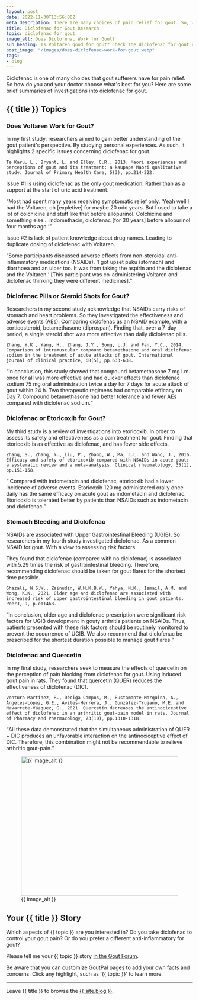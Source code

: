 ```yaml
---
layout: post
date: 2022-11-30T13:56:00Z
meta_description: There are many choices of pain relief for gout. So, which NSAID do you choose when you get a flare? See the pros and cons in this diclofenac for gout research.
title: Diclofenac for Gout Research
topic: diclofenac for gout
image_alt: Does Diclofenac Work for Gout?
sub_heading: Is Voltaren good for gout? Check the diclofenac for gout research.
post_image: "/images/does-diclofenac-work-for-gout.webp"
tags:
- blog
---
```

<p>Diclofenac is one of many choices that gout sufferers have for pain relief. So how do you and your doctor choose what's best for you? Here are some brief summaries of investigations into diclofenac for gout.</p>
<h2 id="topics">{{ title }} Topics</h2>
<h3 id="voltaren">Does Voltaren Work for Gout?</h3>
<p>In my first study, researchers aimed to gain better understanding of the gout patient's perspective. By studying personal experiences. As such, it highlights 2 specific issues concerning diclofenac for gout.</p>
<p><code>Te Karu, L., Bryant, L. and Elley, C.R., 2013. Maori experiences and perceptions of gout and its treatment: a kaupapa Maori qualitative study. Journal of Primary Health Care, 5(3), pp.214-222.</code></p>
<p>Issue #1 is using diclofenac as the only gout medication. Rather than as a support at the start of uric acid treatment.</p>
<p><q cite="https://doi.org/10.1071/HC13214">Most had spent many years receiving symptomatic relief only.
<q>Yeah well I had the Voltaren, oh [expletive] for maybe 20 odd years.
But I used to take a lot of colchicine and stuff like that before allopurinol. Colchicine and something else… indomethacin, diclofenac [for 30 years] before allopurinol four months ago.</q></q></p>
<p>Issue #2 is lack of patient knowledge about drug names. Leading to duplicate dosing of diclofenac with Voltaren.</p>
<p><q cite="https://doi.org/10.1071/HC13214">Some participants discussed adverse effects from non-steroidal anti-inflammatory medications (NSAIDs).
<q>I got upset puku (stomach) and diarrhoea and an ulcer too. It was from taking the aspirin and the diclofenac and the Voltaren.</q>  [This participant was co-administering Voltaren and diclofenac thinking they were different medicines].</q></p>
<h3 id="steroid">Diclofenac Pills or Steroid Shots for Gout?</h3>
<p>Researchers in my second study acknowledge that NSAIDs carry risks of stomach and heart problems. So they investigated the effectiveness and adverse events (AEs). Comparing diclofenac as an NSAID example, with a corticosteroid, betamethasone (diprospan). Finding that, over a 7-day period, a single steroid shot was more effective than daily diclofenac pills.</p>
<p><code>Zhang, Y.K., Yang, H., Zhang, J.Y., Song, L.J. and Fan, Y.C., 2014. Comparison of intramuscular compound betamethasone and oral diclofenac sodium in the treatment of acute attacks of gout. International journal of clinical practice, 68(5), pp.633-638.</code></p>
<p><q cite="https://doi.org/10.1111/ijcp.12359">In conclusion, this study showed that compound betamethasone 7 mg i.m. once for all was more effective and had quicker effects than diclofenac sodium 75 mg oral administration twice a day for 7 days for acute attack of gout within 24 h. Two therapeutic regimens had comparable efficacy on Day 7. Compound betamethasone had better tolerance and fewer AEs compared with diclofenac sodium.</q></p>
<h3 id="etoricoxib">Diclofenac or Etoricoxib for Gout?</h3>
<p>My third study is a review of investigations into etoricoxib. In order to assess its safety and effectiveness as a pain treatment for gout. Finding that etoricoxib is as effective as diclofenac, and has fewer side effects.</p>
<p><code>Zhang, S., Zhang, Y., Liu, P., Zhang, W., Ma, J.L. and Wang, J., 2016. Efficacy and safety of etoricoxib compared with NSAIDs in acute gout: a systematic review and a meta-analysis. Clinical rheumatology, 35(1), pp.151-158.</code></p>
<p><q cite="https://doi.org/10.1007/s10067-015-2991-1"> Compared with indometacin and diclofenac, etoricoxib had a lower incidence of adverse events. Etoricoxib 120 mg administered orally once daily has the same efficacy on acute gout as indometacin and diclofenac. Etoricoxib is tolerated better by patients than NSAIDs such as indometacin and diclofenac.</q></p>
<h3 id="stomach">Stomach Bleeding and Diclofenac</h3>
<p>NSAIDs are associated with Upper Gastrointestinal Bleeding (UGIB). So researchers in my fourth study investigated diclofenac. As a common NSAID for gout. With a view to assessing risk factors.</p>
<p>They found that diclofenac (compared with no diclofenac) is associated with 5.29 times the risk of gastrointestinal bleeding. Therefore, recommending diclofenac should be taken for gout flares for the shortest time possible.</p>
<p><code>Ghazali, W.S.W., Zainudin, W.M.K.B.W., Yahya, N.K., Ismail, A.M. and Wong, K.K., 2021. Older age and diclofenac are associated with increased risk of upper gastrointestinal bleeding in gout patients. PeerJ, 9, p.e11468.</code></p>
<p><q cite="https://doi.org/10.7717/peerj.11468">In conclusion, older age and diclofenac prescription were significant risk factors for UGIB development in gouty arthritis patients on NSAIDs. Thus, patients presented with these risk factors should be routinely monitored to prevent the occurrence of UGIB. We also recommend that diclofenac be prescribed for the shortest duration possible to manage gout flares.</q></p>
<h3 id="quercetin">Diclofenac and Quercetin</h3>
<p>In my final study, researchers seek to measure the effects of quercetin on the perception of pain blocking from diclofenac for gout. Using induced gout pain in rats. They found that quercetin (QUER) reduces the effectiveness of diclofenac (DIC).</p>
<p><code>Ventura-Martínez, R., Déciga-Campos, M., Bustamante-Marquina, A., Ángeles-López, G.E., Aviles-Herrera, J., González-Trujano, M.E. and Navarrete-Vázquez, G., 2021. Quercetin decreases the antinociceptive effect of diclofenac in an arthritic gout-pain model in rats. Journal of Pharmacy and Pharmacology, 73(10), pp.1310-1318.</code></p>
<p><q cite="https://doi.org/10.1093/jpp/rgab093">All these data demonstrated that the simultaneous administration of QUER + DIC produces an unfavorable interaction on the antinociceptive effect of DIC. Therefore, this combination might not be recommendable to relieve arthritic gout-pain.</q></p>
<figure id="image" class="inner">
<img src="{{ post_image }}" alt="{{ image_alt }}"  width="610" height="377">
  <figcaption>{{ image_alt }}</figcaption>
</figure>
<h2 id="next">Your {{ title }} Story</h2>

Which aspects of {{ topic }} are you interested in? Do you take diclofenac to control your gout pain? Or do you prefer a different anti-inflammatory for gout?

Please tell me your {{ topic }} story <a href="https://links.goutpal.com/p/goutpal-links-gout-discussions?a=888958067">in the Gout Forum</a>.

Be aware that you can customize GoutPal pages to add your own facts and concerns. Click any highlight, such as '{{ topic }}' to learn more.
<hr>
Leave {{ title }} to browse the <a href="/blog">{{ site.blog }}</a>.

